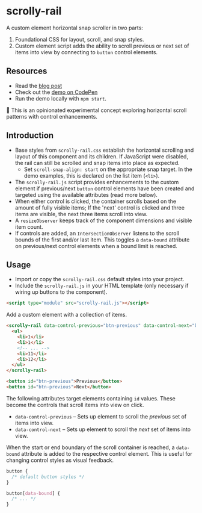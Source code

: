 # scrolly-rail

A custom element horizontal snap scroller in two parts:

1. Foundational CSS for layout, scroll, and snap styles.
2. Custom element script adds the ability to scroll previous or next set of items into view by connecting to `button` control elements.

## Resources

- Read the [blog post](https://ryanmulligan.dev/blog/scrolly-rail/)
- Check out the [demo on CodePen](https://codepen.io/hexagoncircle/full/yyBMGrL)
- Run the demo locally with `npm start`.

🚧 This is an opinionated experimental concept exploring horizontal scroll patterns with control enhancements.

## Introduction

- Base styles from `scrolly-rail.css` establish the horizontal scrolling and layout of this component and its children. If JavaScript were disabled, the rail can still be scrolled and snap items into place as expected.
  - Set `scroll-snap-align: start` on the appropriate snap target. In the demo examples, this is declared on the list item (`<li>`).
- The `scrolly-rail.js` script provides enhancements to the custom element if previous/next `button` control elements have been created and targeted using the available attributes (read more below).
- When either control is clicked, the container scrolls based on the amount of fully visible items; If the 'next' control is clicked and three items are visible, the next three items scroll into view.
- A `resizeObserver` keeps track of the component dimensions and visible item count.
- If controls are added, an `IntersectionObserver` listens to the scroll bounds of the first and/or last item. This toggles a `data-bound` attribute on previous/next control elements when a bound limit is reached.

## Usage

- Import or copy the `scrolly-rail.css` default styles into your project.
- Include the `scrolly-rail.js` in your HTML template (only necessary if wiring up buttons to the component).

```html
<script type="module" src="scrolly-rail.js"></script>
```

Add a custom element with a collection of items.

```html
<scrolly-rail data-control-previous="btn-previous" data-control-next="btn-next">
  <ul>
    <li>1</li>
    <li>1</li>
    <!-- ... -->
    <li>11</li>
    <li>12</li>
  </ul>
</scrolly-rail>

<button id="btn-previous">Previous</button>
<button id="btn-previous">Next</button>
```

The following attributes target elements containing `id` values. These become the controls that scroll items into view on click.

- `data-control-previous` – Sets up element to scroll the _previous_ set of items into view.
- `data-control-next` – Sets up element to scroll the _next_ set of items into view.

When the start or end boundary of the scroll container is reached, a `data-bound` attribute is added to the respective control element. This is useful for changing control styles as visual feedback.

```css
button {
  /* default button styles */
}

button[data-bound] {
  /* ... */
}
```
